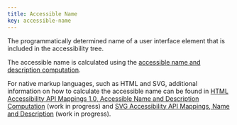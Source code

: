 ```yaml
---
title: Accessible Name
key: accessible-name
---
```


The programmatically determined name of a user interface element that is included in the accessibility tree.

The accessible name is calculated using the [accessible name and description computation](https://www.w3.org/TR/accname).


For native markup languages, such as HTML and SVG, additional information on how to calculate the accessible name can be found in [HTML Accessibility API Mappings 1.0, Accessible Name and Description Computation](https://www.w3.org/TR/html-aam/#accessible-name-and-description-computation) (work in progress) and [SVG Accessibility API Mappings, Name and Description](https://www.w3.org/TR/svg-aam/#mapping_additional)  (work in progress).